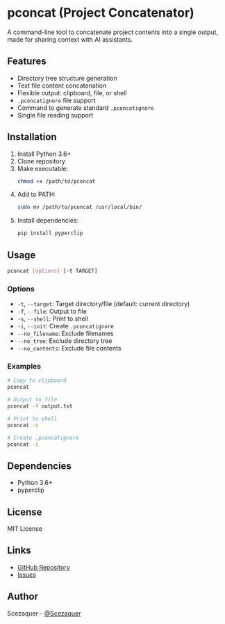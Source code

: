 # pconcat (Project Concatenator)

A command-line tool to concatenate project contents into a single output, made for sharing context with AI assistants.

## Features

- Directory tree structure generation
- Text file content concatenation
- Flexible output: clipboard, file, or shell
- `.pconcatignore` file support
- Command to generate standard `.pconcatignore`
- Single file reading support

## Installation

1. Install Python 3.6+
2. Clone repository
3. Make executable:
   ```bash
   chmod +x /path/to/pconcat
   ```
4. Add to PATH:
   ```bash
   sudo mv /path/to/pconcat /usr/local/bin/
   ```
5. Install dependencies:
   ```bash
   pip install pyperclip
   ```

## Usage

```bash
pconcat [options] [-t TARGET]
```

### Options

- `-t`, `--target`: Target directory/file (default: current directory)
- `-f`, `--file`: Output to file
- `-s`, `--shell`: Print to shell
- `-i`, `--init`: Create `.pconcatignore`
- `--no_filename`: Exclude filenames
- `--no_tree`: Exclude directory tree
- `--no_contents`: Exclude file contents

### Examples

```bash
# Copy to clipboard
pconcat

# Output to file
pconcat -f output.txt

# Print to shell
pconcat -s

# Create .pconcatignore
pconcat -i
```

## Dependencies

- Python 3.6+
- pyperclip

## License

MIT License

## Links

- [GitHub Repository](https://github.com/Scezaquer/pconcat)
- [Issues](https://github.com/Scezaquer/pconcat/issues)

## Author

Scezaquer - [@Scezaquer](https://github.com/Scezaquer)
